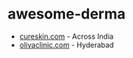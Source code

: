 # awesome-derma


- [cureskin.com](https://cureskin.com) - Across India
- [olivaclinic.com](https://www.olivaclinic.com/) - Hyderabad
